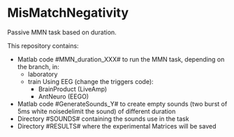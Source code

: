 # MisMatchNegativity
Passive MMN task based on duration.

This repository contains:
  - Matlab code #MMN_duration_XXX# to run the MMN task, depending on the branch, in:
    - laboratory
    - train 
    Using EEG (change the triggers code):
      - BrainProduct (LiveAmp) 
      - AntNeuro (EEGO)
  - Matlab code #GenerateSounds_Y# to create empty sounds (two burst of 5ms white noisedelimit the sound) of different duration
  - Directory #SOUNDS# containing the sounds use in the task
  - Directory #RESULTS# where the experimental Matrices will be saved 
